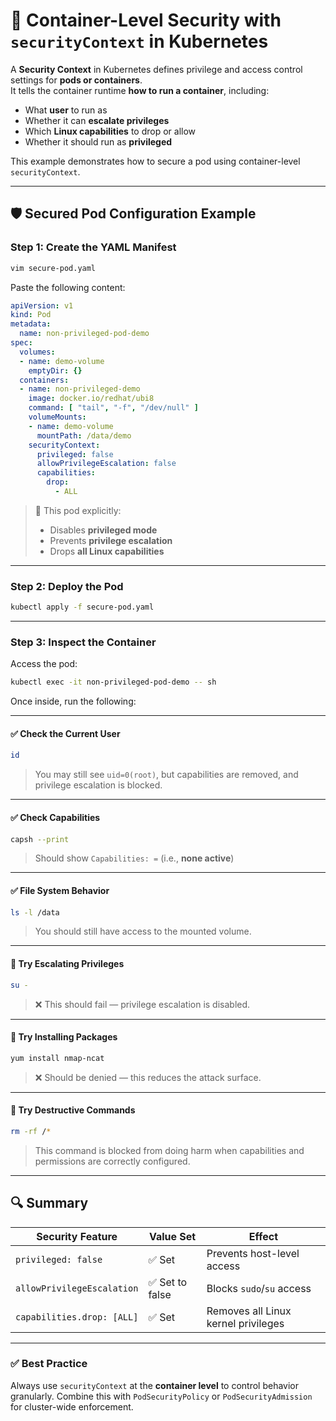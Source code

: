 # 🔐 Container-Level Security with `securityContext` in Kubernetes

A **Security Context** in Kubernetes defines privilege and access control settings for **pods or containers**.  
It tells the container runtime **how to run a container**, including:

- What **user** to run as
- Whether it can **escalate privileges**
- Which **Linux capabilities** to drop or allow
- Whether it should run as **privileged**

This example demonstrates how to secure a pod using container-level `securityContext`.

---

## 🛡️ Secured Pod Configuration Example

### Step 1: Create the YAML Manifest

```bash
vim secure-pod.yaml
````

Paste the following content:

```yaml
apiVersion: v1
kind: Pod
metadata:
  name: non-privileged-pod-demo
spec:
  volumes:
  - name: demo-volume
    emptyDir: {}
  containers:
  - name: non-privileged-demo
    image: docker.io/redhat/ubi8
    command: [ "tail", "-f", "/dev/null" ]
    volumeMounts:
    - name: demo-volume
      mountPath: /data/demo
    securityContext:
      privileged: false
      allowPrivilegeEscalation: false
      capabilities:
        drop:
          - ALL
```

> 🔐 This pod explicitly:
>
> * Disables **privileged mode**
> * Prevents **privilege escalation**
> * Drops **all Linux capabilities**

---

### Step 2: Deploy the Pod

```bash
kubectl apply -f secure-pod.yaml
```

---

### Step 3: Inspect the Container

Access the pod:

```bash
kubectl exec -it non-privileged-pod-demo -- sh
```

Once inside, run the following:

---

#### ✅ Check the Current User

```bash
id
```

> You may still see `uid=0(root)`, but capabilities are removed, and privilege escalation is blocked.

---

#### ✅ Check Capabilities

```bash
capsh --print
```

> Should show `Capabilities: =` (i.e., **none active**)

---

#### ✅ File System Behavior

```bash
ls -l /data
```

> You should still have access to the mounted volume.

---

#### 🚫 Try Escalating Privileges

```bash
su -
```

> ❌ This should fail — privilege escalation is disabled.

---

#### 🚫 Try Installing Packages

```bash
yum install nmap-ncat
```

> ❌ Should be denied — this reduces the attack surface.

---

#### 🚫 Try Destructive Commands

```bash
rm -rf /*
```

> This command is blocked from doing harm when capabilities and permissions are correctly configured.

---

## 🔍 Summary

| Security Feature           | Value Set      | Effect                              |
| -------------------------- | -------------- | ----------------------------------- |
| `privileged: false`        | ✅ Set          | Prevents host-level access          |
| `allowPrivilegeEscalation` | ✅ Set to false | Blocks `sudo`/`su` access           |
| `capabilities.drop: [ALL]` | ✅ Set          | Removes all Linux kernel privileges |

---

### ✅ Best Practice

Always use `securityContext` at the **container level** to control behavior granularly. Combine this with `PodSecurityPolicy` or `PodSecurityAdmission` for cluster-wide enforcement.

```
```
